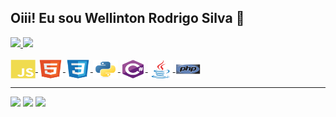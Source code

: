  ## Oiii! Eu sou Wellinton Rodrigo Silva 👋 
 <div>
  <a href="https://github.com/wellintonr">
  <img height="160em" src="https://github-readme-stats.vercel.app/api?username=wellintonr&show_icons=true&theme=cobalt&include_all_commits=true&count_private=true"/>
  <img height="160em" src="https://github-readme-stats.vercel.app/api/top-langs/?username=wellintonr&layout=compact&langs_count=7&theme=cobalt"/>
</div>

  <div style="display: inline_block"><br>
  <img align="center" alt="Js" height="30" width="40" src="https://raw.githubusercontent.com/devicons/devicon/master/icons/javascript/javascript-plain.svg">
  <img align="center" alt="HTML" height="30" width="40" src="https://raw.githubusercontent.com/devicons/devicon/master/icons/html5/html5-original.svg">
  <img align="center" alt="CSS" height="30" width="40" src="https://raw.githubusercontent.com/devicons/devicon/master/icons/css3/css3-original.svg">
  <img align="center" alt="Python" height="30" width="40" src="https://raw.githubusercontent.com/devicons/devicon/master/icons/python/python-original.svg">
  <img align="center" alt="Csharp" height="30" width="40" src="https://raw.githubusercontent.com/devicons/devicon/master/icons/csharp/csharp-original.svg">
   <img align="center" alt="Java" height="30" width="40" src="https://raw.githubusercontent.com/devicons/devicon/master/icons/java/java-original.svg">
   <img align="center" alt="PHP" height="30" width="40" src="https://raw.githubusercontent.com/devicons/devicon/master/icons/php/php-original.svg">
</div>
   <hr>
 
 <div>
    <a href="https://www.facebook.com/wellintonrodrigosilva.silva/" target="_blank"> <img src="https://img.shields.io/badge/Facebook-1877F2?style=for-the-badge&logo=facebook&logoColor=white"></a>
   <a href="https://discord.com/channels/@me" "target="_blank"> <img src="https://img.shields.io/badge/Discord-7289DA?style=for-the-badge&logo=discord&logoColor=white"></a>
   <a href="https://www.linkedin.com/in/wellinton-silva-877388101/" "target="_blank"> <img src="https://img.shields.io/badge/LinkedIn-0077B5?style=for-the-badge&logo=linkedin&logoColor=white"></a>
  </div>

